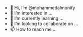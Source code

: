 - 👋 Hi, I’m @mohammedalmonify
- 👀 I’m interested in ...
- 🌱 I’m currently learning ...
- 💞️ I’m looking to collaborate on ...
- 📫 How to reach me ...

<!---
mohammedalmonify/mohammedalmonify is a ✨ special ✨ repository because its `README.md` (this file) appears on your GitHub profile.
You can click the Preview link to take a look at your changes.
--->
